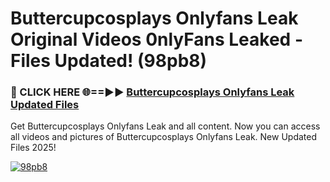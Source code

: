 # Buttercupcosplays Onlyfans Leak Original Videos 0nlyFans Leaked - Files Updated! (98pb8)

<h3>🔴 CLICK HERE 🌐==►► <a href="https://tinyurl.com/2jnfzry5" rel="nofollow">Buttercupcosplays Onlyfans Leak Updated Files</a></h3>

Get Buttercupcosplays Onlyfans Leak and all content. Now you can access all videos and pictures of Buttercupcosplays Onlyfans Leak. New Updated Files 2025!

[![98pb8](https://i.imgur.com/GyGTBgg.gif)](https://tinyurl.com/2jnfzry5)
